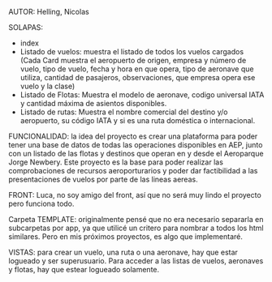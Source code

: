 AUTOR: Helling, Nicolas

SOLAPAS:
  - index
  - Listado de vuelos: muestra el listado de todos los vuelos cargados (Cada Card muestra el aeropuerto de origen, empresa y número de vuelo, tipo de vuelo, fecha y hora en que opera, tipo de aeronave que utiliza, cantidad de pasajeros, observaciones, que empresa opera ese vuelo y la clase)
  - Listado de Flotas: Muestra el modelo de aeronave, codigo universal IATA y cantidad máxima de asientos disponibles.
  - Listado de rutas: Muestra el nombre comercial del destino y/o aeropuerto, su código IATA y si es una ruta doméstica o internacional.

FUNCIONALIDAD: la idea del proyecto es crear una plataforma para poder tener una base de datos de todas las operaciones disponibles en AEP, junto con un listado de las flotas y  destinos que operan en y desde el Aeroparque Jorge Newbery. Este proyecto es la base para poder realizar las comprobaciones de recursos aeroporturarios y poder dar factibilidad a las presentaciones de vuelos por parte de las lineas aereas.

FRONT: Luca, no soy amigo del front, así que no será muy lindo el proyecto pero funciona todo.

Carpeta TEMPLATE: originalmente pensé que no era necesario separarla en subcarpetas por app, ya que utilicé un critero para nombrar a todos los html similares. Pero en mis próximos proyectos, es algo que implementaré.


VISTAS: para crear un vuelo, una ruta o una aeronave, hay que estar logueado y ser superusuario. Para acceder a las listas de vuelos, aeronaves y flotas, hay que estear logueado solamente.
